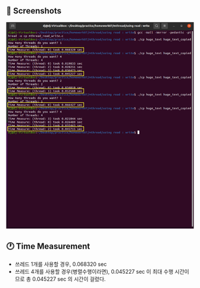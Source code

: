 ## :camera_flash: Screenshots
<img src="screenshot.png" width="1000">

## :clock1: Time Measurement
- 쓰레드 1개를 사용할 경우, 0.068320 sec
- 쓰레드 4개를 사용할 경우(병렬수행이라면), 0.045227 sec 이 최대 수행 시간이므로 총 0.045227 sec 의 시간이 걸렸다.


